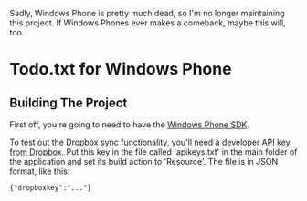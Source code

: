 Sadly, Windows Phone is pretty much dead, so I'm no longer maintaining this project. If Windows Phones ever makes a comeback, maybe this will, too.

# Todo.txt for Windows Phone

## Building The Project

First off, you're going to need to have the [Windows Phone SDK](http://msdn.microsoft.com/en-us/library/ff402530%28v=vs.92%29.aspx).

To test out the Dropbox sync functionality, you'll need a [developer API key from Dropbox](http://www.dropbox.com/developers/quickstart). Put this key in the file called 'apikeys.txt' in the main folder of the application and set its build action to 'Resource'. The file is in JSON format, like this:

	{"dropboxkey":"..."}
	
